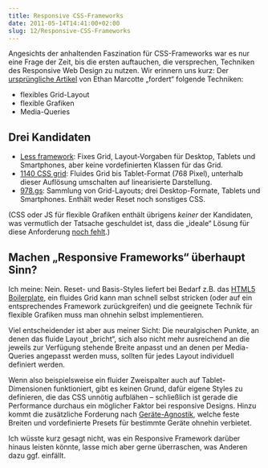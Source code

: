 ```yaml
---
title: Responsive CSS-Frameworks
date: 2011-05-14T14:41:00+02:00
slug: 12/Responsive-CSS-Frameworks
---
```


Angesichts der anhaltenden Faszination für CSS\-Frameworks war es nur eine Frage der Zeit, bis die ersten auftauchen, die versprechen, Techniken des Responsive Web Design zu nutzen. Wir erinnern uns kurz: Der [ursprüngliche Artikel](http://www.alistapart.com/articles/responsive-web-design/) von Ethan Marcotte „fordert“ folgende Techniken:

-   flexibles Grid-Layout
-   flexible Grafiken
-   Media-Queries

## Drei Kandidaten

-   [Less framework](http://lessframework.com): Fixes Grid, Layout\-Vorgaben für Desktop, Tablets und Smartphones, aber keine vordefinierten Klassen für das Grid.
-   [1140 CSS grid](http://cssgrid.net): Fluides Grid bis Tablet\-Format (768 Pixel), unterhalb dieser Auflösung umschalten auf linearisierte Darstellung.
-   [978.gs](http://978.gs): Sammlung von Grid-Layouts; drei Desktop\-Formate, Tablets und Smartphones. Enthält weder Reset noch sonstiges CSS.

(CSS oder JS für flexible Grafiken enthält übrigens _keiner_ der Kandidaten, was vermutlich der Tatsache geschuldet ist, dass die „ideale“ Lösung für diese Anforderung [noch fehlt](http://yellowled.de/archiv/4/Responsive-Webdesign-Problemfall-img.html).)

## Machen „Responsive Frameworks“ überhaupt Sinn?

Ich meine: Nein. Reset\- und Basis-Styles liefert bei Bedarf z.B. das [HTML5 Boilerplate](http://html5boilerplate.com), ein fluides Grid kann man schnell selbst stricken (oder auf ein entsprechendes Framework zurückgreifen) und die geeignete Technik für flexible Grafiken muss man ohnehin selbst implementieren.

Viel entscheidender ist aber aus meiner Sicht: Die neuralgischen Punkte, an denen das fluide Layout „bricht“, sich also nicht mehr ausreichend an die jeweils zur Verfügung stehende Breite anpasst und an denen per Media-Queries angepasst werden muss, sollten für jedes Layout individuell definiert werden.

Wenn also beispielsweise ein fluider Zweispalter auch auf Tablet\-Dimensionen funktioniert, gibt es keinen Grund, dafür eigene Styles zu definieren, die das CSS unnötig aufblähen – schließlich ist gerade die Performance durchaus ein möglicher Faktor bei responsive Designs. Hinzu kommt die zusätzliche Forderung nach [Geräte-Agnostik](http://yellowled.de/archiv/8/Responsive-Webdesign-Geraete-Agnostik.html), welche feste Breiten und vordefinierte Presets für bestimmte Geräte ohnehin verbietet.

Ich wüsste kurz gesagt nicht, was ein Responsive Framework darüber hinaus leisten könnte, lasse mich aber gerne überraschen, was Anderen dazu ggf. einfällt.
